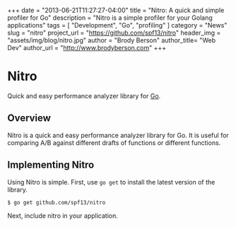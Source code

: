 +++
date        = "2013-06-21T11:27:27-04:00"
title       = "Nitro: A quick and simple profiler for Go"
description = "Nitro is a simple profiler for your Golang applications"
tags        = [ "Development", "Go", "profiling" ]
category      = "News"
slug        = "nitro"
project_url = "https://github.com/spf13/nitro"
header_img	= "assets/img/blog/nitro.jpg"
author		= "Brody Berson"
author_title= "Web Dev"
author_url	= "http://www.brodyberson.com"
+++
# Nitro

Quick and easy performance analyzer library for [Go](http://golang.org/).

## Overview

Nitro is a quick and easy performance analyzer library for Go.
It is useful for comparing A/B against different drafts of functions
or different functions.

## Implementing Nitro

Using Nitro is simple. First, use `go get` to install the latest version
of the library.

    $ go get github.com/spf13/nitro

Next, include nitro in your application.